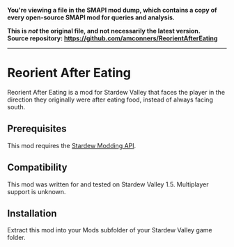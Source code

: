 **You're viewing a file in the SMAPI mod dump, which contains a copy of every open-source SMAPI mod
for queries and analysis.**

**This is _not_ the original file, and not necessarily the latest version.**  
**Source repository: https://github.com/amconners/ReorientAfterEating**

----

# Reorient After Eating

Reorient After Eating is a mod for Stardew Valley that faces the player in the direction they originally were after eating food, instead of always facing south.


## Prerequisites
This mod requires the [Stardew Modding API](https://smapi.io/).

## Compatibility
This mod was written for and tested on Stardew Valley 1.5. Multiplayer support is unknown.

## Installation
Extract this mod into your Mods subfolder of your Stardew Valley game folder.
